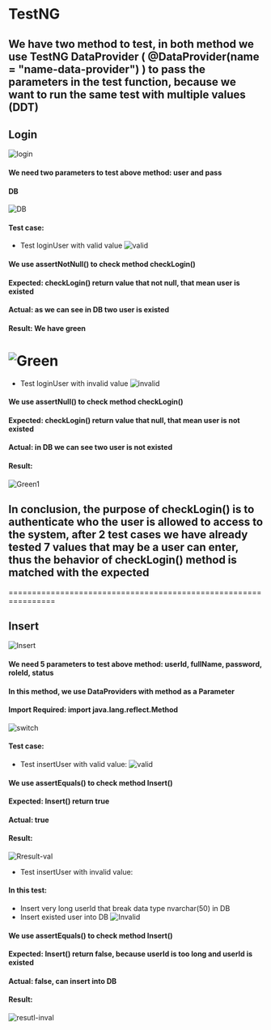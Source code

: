 # TestNG

## We have two method to test, in both method we use TestNG DataProvider ( @DataProvider(name = "name-data-provider") ) to pass the parameters in the test function, because we want to run the same test with multiple values (DDT)
## Login
![login](https://github.com/ninehnineh/Unit-Test/blob/41949d8fe4f7192c0479d8ac41c2bd2df87e1632/screenshots/Login.png)
#### We need two parameters to test above method: user and pass
#### DB
![DB](https://github.com/ninehnineh/Unit-Test/blob/482e228873af3e53eea0d4455b8735efd5d3b696/screenshots/db.png)
#### Test case:
* Test loginUser with valid value
![valid](https://github.com/ninehnineh/Unit-Test/blob/7fc90afb5b674042828bfd17055efcaac25e8fc6/screenshots/LoginValid.png)
#### We use assertNotNull() to check method checkLogin()
#### Expected: checkLogin() return value that not null, that mean user is existed
#### Actual: as we can see in DB two user is existed
#### Result: We have green
![Green](https://github.com/ninehnineh/Unit-Test/blob/482e228873af3e53eea0d4455b8735efd5d3b696/screenshots/result-valid.png)
====================================================================================
* Test loginUser with invalid value
![invalid](https://github.com/ninehnineh/Unit-Test/blob/26699b0e3131a4c325da580eeb796a59a4bc4767/screenshots/Logininval.png)
#### We use assertNull() to check method checkLogin()
#### Expected: checkLogin() return value that null, that mean user is not existed
#### Actual: in DB we can see two user is not existed
#### Result:
![Green1](https://github.com/ninehnineh/Unit-Test/blob/482e228873af3e53eea0d4455b8735efd5d3b696/screenshots/result-invalid.png)
## In conclusion, the purpose of checkLogin() is to authenticate who the user is allowed to access to the system, after 2 test cases we have already tested 7 values that may be a user can enter, thus the behavior of  checkLogin() method is matched with the expected
================================================================
## Insert
![Insert](https://github.com/ninehnineh/Unit-Test/blob/67702edbb27dbe1829752a0efeaa2226dcf1f663/screenshots/Insert.png)
#### We need 5 parameters to test above method: userId, fullName, password, roleId, status
#### In this method, we use DataProviders with method as a Parameter
#### Import Required: import java.lang.reflect.Method
![switch](https://github.com/ninehnineh/Unit-Test/blob/83001eae4d8413a722da204e761625d325c41015/screenshots/ifel.png) 
#### Test case:
* Test insertUser with valid value:
![valid](https://github.com/ninehnineh/Unit-Test/blob/67702edbb27dbe1829752a0efeaa2226dcf1f663/screenshots/Insert-valid.png)
#### We use assertEquals() to check method Insert()
#### Expected: Insert() return true
#### Actual: true
#### Result:
![Rresult-val](https://github.com/ninehnineh/Unit-Test/blob/c4d2ade2a07e1b8f64dbb3ec3f89ea0e49bf98c1/screenshots/result-insert-valid.png)
* Test insertUser with invalid value:
#### In this test:
* Insert very long userId that break data type nvarchar(50) in DB
* Insert existed user into DB 
![Invalid](https://github.com/ninehnineh/Unit-Test/blob/67702edbb27dbe1829752a0efeaa2226dcf1f663/screenshots/insert-invalid.png)
#### We use assertEquals() to check method Insert()
#### Expected: Insert() return false, because userId is too long and userId is existed
#### Actual: false, can insert into DB
#### Result:
![resutl-inval](https://github.com/ninehnineh/Unit-Test/blob/c4d2ade2a07e1b8f64dbb3ec3f89ea0e49bf98c1/screenshots/result-insert-inval.png)
